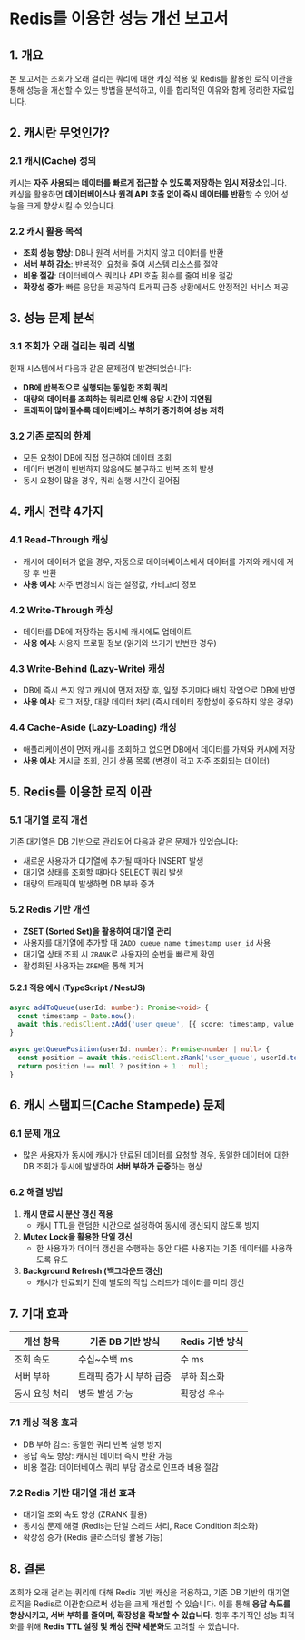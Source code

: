 # Redis를 이용한 성능 개선 보고서

## 1. 개요

본 보고서는 조회가 오래 걸리는 쿼리에 대한 캐싱 적용 및 Redis를 활용한 로직 이관을 통해 성능을 개선할 수 있는 방법을 분석하고, 이를 합리적인 이유와 함께 정리한 자료입니다.

## 2. 캐시란 무엇인가?

### 2.1 캐시(Cache) 정의

캐시는 **자주 사용되는 데이터를 빠르게 접근할 수 있도록 저장하는 임시 저장소**입니다. 캐싱을 활용하면 **데이터베이스나 원격 API 호출 없이 즉시 데이터를 반환**할 수 있어 성능을 크게 향상시킬 수 있습니다.

### 2.2 캐시 활용 목적

- **조회 성능 향상**: DB나 원격 서버를 거치지 않고 데이터를 반환
- **서버 부하 감소**: 반복적인 요청을 줄여 시스템 리소스를 절약
- **비용 절감**: 데이터베이스 쿼리나 API 호출 횟수를 줄여 비용 절감
- **확장성 증가**: 빠른 응답을 제공하여 트래픽 급증 상황에서도 안정적인 서비스 제공

## 3. 성능 문제 분석

### 3.1 조회가 오래 걸리는 쿼리 식별

현재 시스템에서 다음과 같은 문제점이 발견되었습니다:

- **DB에 반복적으로 실행되는 동일한 조회 쿼리**
- **대량의 데이터를 조회하는 쿼리로 인해 응답 시간이 지연됨**
- **트래픽이 많아질수록 데이터베이스 부하가 증가하여 성능 저하**

### 3.2 기존 로직의 한계

- 모든 요청이 DB에 직접 접근하여 데이터 조회
- 데이터 변경이 빈번하지 않음에도 불구하고 반복 조회 발생
- 동시 요청이 많을 경우, 쿼리 실행 시간이 길어짐

## 4. 캐시 전략 4가지

### 4.1 Read-Through 캐싱

- 캐시에 데이터가 없을 경우, 자동으로 데이터베이스에서 데이터를 가져와 캐시에 저장 후 반환
- **사용 예시**: 자주 변경되지 않는 설정값, 카테고리 정보

### 4.2 Write-Through 캐싱

- 데이터를 DB에 저장하는 동시에 캐시에도 업데이트
- **사용 예시**: 사용자 프로필 정보 (읽기와 쓰기가 빈번한 경우)

### 4.3 Write-Behind (Lazy-Write) 캐싱

- DB에 즉시 쓰지 않고 캐시에 먼저 저장 후, 일정 주기마다 배치 작업으로 DB에 반영
- **사용 예시**: 로그 저장, 대량 데이터 처리 (즉시 데이터 정합성이 중요하지 않은 경우)

### 4.4 Cache-Aside (Lazy-Loading) 캐싱

- 애플리케이션이 먼저 캐시를 조회하고 없으면 DB에서 데이터를 가져와 캐시에 저장
- **사용 예시**: 게시글 조회, 인기 상품 목록 (변경이 적고 자주 조회되는 데이터)

## 5. Redis를 이용한 로직 이관

### 5.1 대기열 로직 개선

기존 대기열은 DB 기반으로 관리되어 다음과 같은 문제가 있었습니다:

- 새로운 사용자가 대기열에 추가될 때마다 INSERT 발생
- 대기열 상태를 조회할 때마다 SELECT 쿼리 발생
- 대량의 트래픽이 발생하면 DB 부하 증가

### 5.2 Redis 기반 개선

- **ZSET (Sorted Set)을 활용하여 대기열 관리**
- 사용자를 대기열에 추가할 때 `ZADD queue_name timestamp user_id` 사용
- 대기열 상태 조회 시 `ZRANK`로 사용자의 순번을 빠르게 확인
- 활성화된 사용자는 `ZREM`을 통해 제거

#### 5.2.1 적용 예시 (TypeScript / NestJS)

```typescript
async addToQueue(userId: number): Promise<void> {
  const timestamp = Date.now();
  await this.redisClient.zAdd('user_queue', [{ score: timestamp, value: userId.toString() }]);
}

async getQueuePosition(userId: number): Promise<number | null> {
  const position = await this.redisClient.zRank('user_queue', userId.toString());
  return position !== null ? position + 1 : null;
}
```

## 6. 캐시 스탬피드(Cache Stampede) 문제

### 6.1 문제 개요

- 많은 사용자가 동시에 캐시가 만료된 데이터를 요청할 경우, 동일한 데이터에 대한 DB 조회가 동시에 발생하여 **서버 부하가 급증**하는 현상

### 6.2 해결 방법

1. **캐시 만료 시 분산 갱신 적용**
   - 캐시 TTL을 랜덤한 시간으로 설정하여 동시에 갱신되지 않도록 방지
2. **Mutex Lock을 활용한 단일 갱신**
   - 한 사용자가 데이터 갱신을 수행하는 동안 다른 사용자는 기존 데이터를 사용하도록 유도
3. **Background Refresh (백그라운드 갱신)**
   - 캐시가 만료되기 전에 별도의 작업 스레드가 데이터를 미리 갱신

## 7. 기대 효과

| 개선 항목      | 기존 DB 기반 방식        | Redis 기반 방식 |
| -------------- | ------------------------ | --------------- |
| 조회 속도      | 수십~수백 ms             | 수 ms           |
| 서버 부하      | 트래픽 증가 시 부하 급증 | 부하 최소화     |
| 동시 요청 처리 | 병목 발생 가능           | 확장성 우수     |

### 7.1 캐싱 적용 효과

- DB 부하 감소: 동일한 쿼리 반복 실행 방지
- 응답 속도 향상: 캐시된 데이터 즉시 반환 가능
- 비용 절감: 데이터베이스 쿼리 부담 감소로 인프라 비용 절감

### 7.2 Redis 기반 대기열 개선 효과

- 대기열 조회 속도 향상 (ZRANK 활용)
- 동시성 문제 해결 (Redis는 단일 스레드 처리, Race Condition 최소화)
- 확장성 증가 (Redis 클러스터링 활용 가능)

## 8. 결론

조회가 오래 걸리는 쿼리에 대해 Redis 기반 캐싱을 적용하고, 기존 DB 기반의 대기열 로직을 Redis로 이관함으로써 성능을 크게 개선할 수 있습니다. 이를 통해 **응답 속도를 향상시키고, 서버 부하를 줄이며, 확장성을 확보할 수 있습니다**. 향후 추가적인 성능 최적화를 위해 **Redis TTL 설정 및 캐싱 전략 세분화**도 고려할 수 있습니다.
